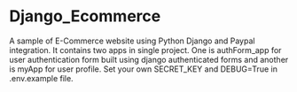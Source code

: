 # Django_Ecommerce
A sample of E-Commerce website using Python Django and Paypal integration. It contains two apps in single project. One is authForm_app for user authentication form  built using django authenticated forms and another is myApp for user profile. Set your own SECRET_KEY and DEBUG=True in .env.example file. 
